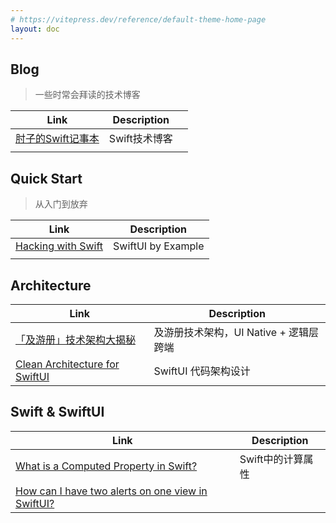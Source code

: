```yaml
---
# https://vitepress.dev/reference/default-theme-home-page
layout: doc
---
```


<script setup>

import {
  VPTeamPage,
  VPTeamPageTitle,
  VPTeamMembers
} from 'vitepress/theme'

import { useData } from 'vitepress'

const { theme, page, frontmatter } = useData()

</script>

<VPTeamPage>
  <VPTeamPageTitle>
    <template #title>
      Reading list
    </template>
    <template #lead>
      Best Practice
    </template>
  </VPTeamPageTitle>
</VPTeamPage>



## Blog

> 一些时常会拜读的技术博客

| Link                                            | Description   |      |
| ----------------------------------------------- | ------------- | ---- |
| [肘子的Swift记事本](https://www.fatbobman.com/) | Swift技术博客 |      |
|                                                 |               |      |



## Quick Start

>   从入门到放弃

| Link                                                         | Description        |
| ------------------------------------------------------------ | ------------------ |
| [Hacking with Swift](https://www.hackingwithswift.com/quick-start/swiftui) | SwiftUI by Example |
|                                                              |                    |



## Architecture

| Link                                                         | Description                            |
| ------------------------------------------------------------ | -------------------------------------- |
| [「及游册」技术架构大揭秘](https://suoxing.noto.so/dev/travelog/arch) | 及游册技术架构，UI Native + 逻辑层跨端 |
| [Clean Architecture for SwiftUI](https://nalexn.github.io/clean-architecture-swiftui/?utm_source=nalexn_github) | SwiftUI 代码架构设计                   |



## Swift & SwiftUI

| Link                                                         | Description       |
| ------------------------------------------------------------ | ----------------- |
| [What is a Computed Property in Swift?](https://www.avanderlee.com/swift/computed-property/) | Swift中的计算属性 |
| [How can I have two alerts on one view in SwiftUI?](https://stackoverflow.com/questions/58069516/how-can-i-have-two-alerts-on-one-view-in-swiftui) |                   |